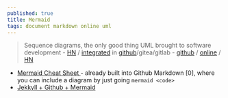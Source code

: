 ```yaml
---
published: true
title: Mermaid
tags: document markdown online uml
---
```

> Sequence diagrams, the only good thing UML brought to software development - [HN](https://news.ycombinator.com/item?id=36342931) / [integrated](https://news.ycombinator.com/item?id=32653602)  in [github](https://github.blog/2022-02-14-include-diagrams-markdown-files-mermaid/)/gitea/gitlab - [github](https://github.com/mermaid-js/mermaid) / [online](https://mermaid.live) / [HN](https://news.ycombinator.com/item?id=31273777)

- [Mermaid Cheat Sheet ](https://news.ycombinator.com/item?id=34906378) - already built into Github Markdown [0], where you can include a diagram by just going ```mermaid <code>```
- [Jekkyll + Github + Mermaid](https://news.ycombinator.com/item?id=31277389)
